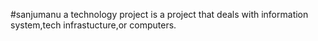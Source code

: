 #sanjumanu
a technology project is a project that deals with information system,tech infrastucture,or computers.
